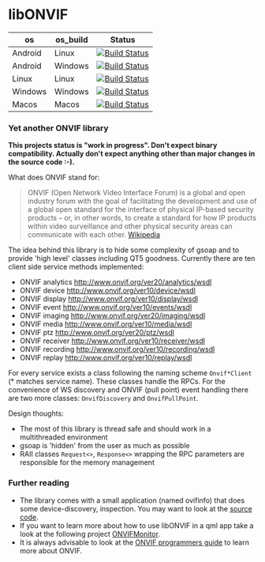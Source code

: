# libONVIF
| os | os_build | Status |
|---|---|---|
| Android | Linux | [![Build Status](https://dev.azure.com/bjoernstresing/bjoernstresing/_apis/build/status/Tereius.libONVIF?repoName=Tereius%2FlibONVIF&branchName=master&jobName=Android&configuration=Android%20armv7Linux)](https://dev.azure.com/bjoernstresing/bjoernstresing/_build/latest?definitionId=7&repoName=Tereius%2FlibONVIF&branchName=master) |
| Android | Windows | [![Build Status](https://dev.azure.com/bjoernstresing/bjoernstresing/_apis/build/status/Tereius.libONVIF?repoName=Tereius%2FlibONVIF&branchName=master&jobName=Android&configuration=Android%20armv7Windows)](https://dev.azure.com/bjoernstresing/bjoernstresing/_build/latest?definitionId=7&repoName=Tereius%2FlibONVIF&branchName=master) |
| Linux | Linux | [![Build Status](https://dev.azure.com/bjoernstresing/bjoernstresing/_apis/build/status/Tereius.libONVIF?repoName=Tereius%2FlibONVIF&branchName=master&jobName=Linux)](https://dev.azure.com/bjoernstresing/bjoernstresing/_build/latest?definitionId=7&repoName=Tereius%2FlibONVIF&branchName=master) |
| Windows | Windows | [![Build Status](https://dev.azure.com/bjoernstresing/bjoernstresing/_apis/build/status/Tereius.libONVIF?repoName=Tereius%2FlibONVIF&branchName=master&jobName=Windows)](https://dev.azure.com/bjoernstresing/bjoernstresing/_build/latest?definitionId=7&repoName=Tereius%2FlibONVIF&branchName=master) |
| Macos | Macos | [![Build Status](https://dev.azure.com/bjoernstresing/bjoernstresing/_apis/build/status/Tereius.libONVIF?repoName=Tereius%2FlibONVIF&branchName=master&jobName=Macos)](https://dev.azure.com/bjoernstresing/bjoernstresing/_build/latest?definitionId=7&repoName=Tereius%2FlibONVIF&branchName=master) |

### Yet another ONVIF library

__This projects status is "work in progress". Don't expect binary compatibility. Actually don't expect anything other than major changes in the source code :-).__

What does ONVIF stand for:
> ONVIF (Open Network Video Interface Forum) is a global and open industry forum with the goal of facilitating the development and use of a global open standard for the interface of physical IP-based security products – or, in other words, to create a standard for how IP products within video surveillance and other physical security areas can communicate with each other. [Wikipedia](https://en.wikipedia.org/wiki/ONVIF)

The idea behind this library is to hide some complexity of gsoap and to provide 'high level' classes including QT5 goodness. Currently there are ten client side service methods implemented:

- ONVIF analytics http://www.onvif.org/ver20/analytics/wsdl
- ONVIF device http://www.onvif.org/ver10/device/wsdl
- ONVIF display http://www.onvif.org/ver10/display/wsdl
- ONVIF event http://www.onvif.org/ver10/events/wsdl
- ONVIF imaging http://www.onvif.org/ver20/imaging/wsdl
- ONVIF media http://www.onvif.org/ver10/media/wsdl
- ONVIF ptz http://www.onvif.org/ver20/ptz/wsdl
- ONVIF receiver http://www.onvif.org/ver10/receiver/wsdl
- ONVIF recording http://www.onvif.org/ver10/recording/wsdl
- ONVIF replay http://www.onvif.org/ver10/replay/wsdl

For every service exists a class following the naming scheme `Onvif*Client` (\* matches service name). These classes handle the RPCs. For the convenience of WS discovery and ONVIF (pull point) event handling there are two more classes: `OnvifDiscovery` and `OnvifPullPoint`.

Design thoughts:

- The most of this library is thread safe and should work in a multithreaded environment
- gsoap is 'hidden' from the user as much as possible
- RAII classes `Request<>`, `Response<>` wrapping the RPC parameters are responsible for the memory management

### Further reading

* The library comes with a small application (named ovifinfo) that does some device-discovery, inspection. You may want to look at the [source code](https://github.com/Tereius/libONVIF/blob/master/src/main.cpp).
* If you want to learn more about how to use libONVIF in a qml app take a look at the following project [ONVIFMonitor](https://github.com/Tereius/ONVIFMonitor).
* It is always advisable to look at the [ONVIF programmers guide](https://www.onvif.org/wp-content/uploads/2016/12/ONVIF_WG-APG-Application_Programmers_Guide-1.pdf) to learn more about ONVIF.

